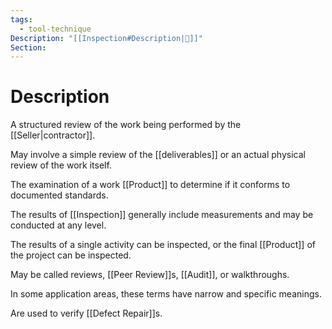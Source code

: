 ```yaml
---
tags:
  - tool-technique
Description: "[[Inspection#Description|📝]]"
Section: 
---
```

# Description
A structured review of the work being performed by the [[Seller|contractor]]. 

May involve a simple review of the [[deliverables]] or an actual physical review of the work itself.

The examination of a work [[Product]] to determine if it conforms to documented standards.

The results of [[Inspection]] generally include measurements and may be conducted at any level.

The results of a single activity can be inspected, or the final [[Product]] of the project can be inspected.

May be called reviews, [[Peer Review]]s, [[Audit]], or walkthroughs.

In some application areas, these terms have narrow and specific meanings.

Are used to verify [[Defect Repair]]s.
